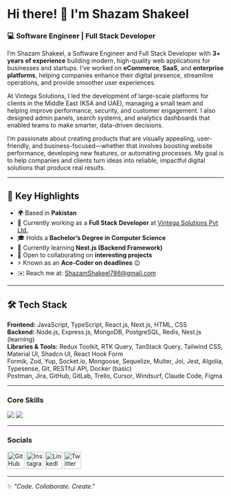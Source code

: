 # Hi there! 👋 I'm Shazam Shakeel  

### 💻 Software Engineer | Full Stack Developer  

I’m Shazam Shakeel, a Software Engineer and Full Stack Developer with **3+ years of experience** building modern, high-quality web applications for businesses and startups. I’ve worked on **eCommerce**, **SaaS**, and **enterprise platforms**, helping companies enhance their digital presence, streamline operations, and provide smoother user experiences.

At Vintega Solutions, I led the development of large-scale platforms for clients in the Middle East (KSA and UAE), managing a small team and helping improve performance, security, and customer engagement. I also designed admin panels, search systems, and analytics dashboards that enabled teams to make smarter, data-driven decisions.

I’m passionate about creating products that are visually appealing, user-friendly, and business-focused—whether that involves boosting website performance, developing new features, or automating processes. My goal is to help companies and clients turn ideas into reliable, impactful digital solutions that produce real results. 

---

## 🚀 Key Highlights
- 🌍 Based in **Pakistan**  
- 💼 Currently working as a **Full Stack Developer** at [Vintega Solutions Pvt Ltd.](https://vintegasolutions.com/)  
- 🎓 Holds a **Bachelor’s Degree in Computer Science**  
- 🧠 Currently learning **Nest.js (Backend Framework)**  
- 🤝 Open to collaborating on **interesting projects**  
- ⚡ Known as an **Ace-Coder on deadlines** 😉  
- ✉️ Reach me at: [ShazamShakeel786@gmail.com](mailto:ShazamShakeel786@gmail.com)  

---

## 🛠️ Tech Stack
**Frontend:** JavaScript, TypeScript, React.js, Next.js, HTML, CSS  
**Backend:** Node.js, Express.js, MongoDB, PostgreSQL, Redis, Nest.js (learning)  
**Libraries & Tools:** Redux Toolkit, RTK Query, TanStack Query, Tailwind CSS, Material UI, Shadcn UI, React Hook Form  
Formik, Zod, Yup, Socket.io, Mongoose, Sequelize, Multer, Joi, Jest, Algolia, Typesense, Git, RESTful API, Docker (basic)  
Postman, Jira, GitHub, GitLab, Trello, Cursor, Windsurf, Claude Code, Figma    

---

### Core Skills

<p align="left">
<img src="https://skillicons.dev/icons?i=js,ts,react,next,html,css" />  
<img src=" https://skillicons.dev/icons?i=nodejs,express,mongodb,postgres,redis,nestjs" />
</p>

---

### Socials

<p align="left">
  <!-- <a href="https://facebook.com/shazamshakeel" target="_blank"><img src="https://skillicons.dev/icons?i=facebook" width="40" height="40" alt="Facebook"/></a> -->
  <a href="https://github.com/ShazamShakeel" target="_blank"><img src="https://skillicons.dev/icons?i=github" width="40" height="40" alt="GitHub"/></a>
  <a href="https://instagram.com/shazamshakeel" target="_blank"><img src="https://skillicons.dev/icons?i=instagram" width="40" height="40" alt="Instagram"/></a>
  <a href="https://linkedin.com/in/shazamshakeel" target="_blank"><img src="https://skillicons.dev/icons?i=linkedin" width="40" height="40" alt="LinkedIn"/></a>
  <a href="https://twitter.com/shazamshakeel_" target="_blank"><img src="https://skillicons.dev/icons?i=twitter" width="40" height="40" alt="Twitter"/></a>
</p>

---
✨ *"Code. Collaborate. Create."*  
